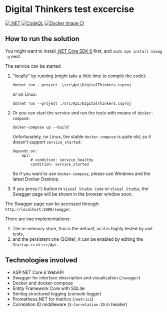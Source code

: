 # Digital Thinkers test excercise

[![.NET](https://github.com/fuszenecker/DigitalThinkers/actions/workflows/dotnet.yml/badge.svg)](https://github.com/fuszenecker/DigitalThinkers/actions/workflows/dotnet.yml)
[![CodeQL](https://github.com/fuszenecker/DigitalThinkers/actions/workflows/codeql-analysis.yml/badge.svg)](https://github.com/fuszenecker/DigitalThinkers/actions/workflows/codeql-analysis.yml)
[![Docker Image CI](https://github.com/fuszenecker/DigitalThinkers/actions/workflows/docker-image.yml/badge.svg)](https://github.com/fuszenecker/DigitalThinkers/actions/workflows/docker-image.yml)

## How to run the solution

You might want to install [.NET Core SDK 6](https://dotnet.microsoft.com/download/dotnet/6.0) first, and `sudo npm install nswag -g` next.

The service can be started

1. "locally" by running (might take a little time to compile the code):

    ```text
    dotnet run --project .\src\Api\DigitalThinkers.csproj
    ```

    or on Linux:

    ```text
    dotnet run --project ./src/Api/DigitalThinkers.csproj
    ```

2. Or you can start the service and run the tests with means of `docker-compose`:

    ```text
    docker-compose up --build
    ```

    Unfortunately, on Linux, the stable `docker-compose` is quite old, so it doesn't support `service_started`:

    ```text
    depends_on:
        api:
            # condition: service_healthy
            condition: service_started
    ```

    So if you want to use `docker-compose`, please use Windows and the latest Docker Desktop.

3. If you press `F5` button in `Visual Studio Code` or `Visual Studio`, the Swagger page will be shown in the browser window soon.

The Swagger page can be accessed through: `http://localhost:5000/swagger`.

There are two implementations:

1. The in-memory store, this is the default, as it is highly tested by unit tests,
2. and the persistent one (SQlite), it can be enabled by editing the `Startup.cs` in `src/Api`.

## Technologies involved

* ASP.NET Core 6 WebAPI
* Swagger for interface description and visualization (`/swagger`)
* Docker and docker-compose
* Entity Framework Core with SQLite
* Serilog structured logging (console logger)
* Prometheus.NET for metrics (`/metrics`)
* Correlation ID middleware (`X-Correlation-ID` in header)
